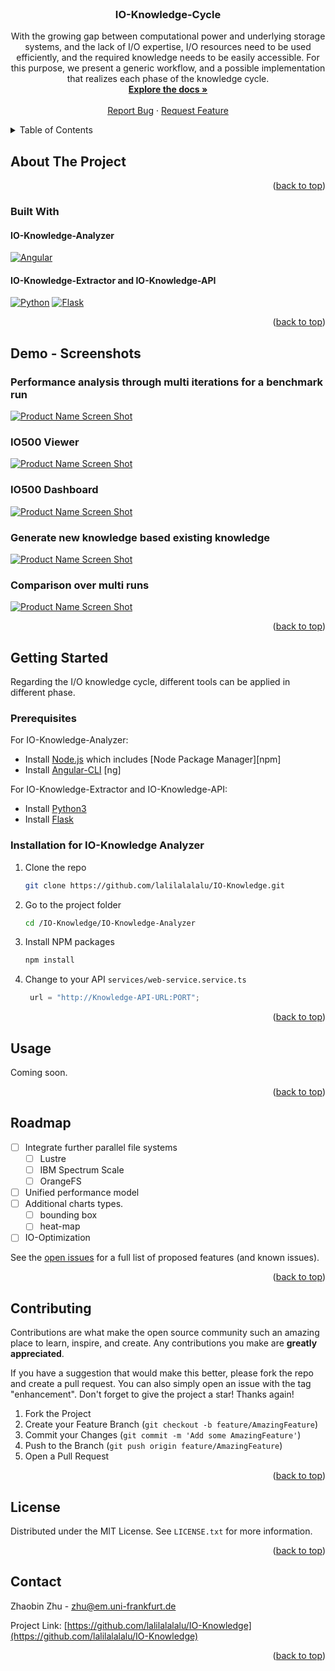 <div id="top"></div>
<br />
<!--
<div align="center">
  <a href="https://github.com/lalilalalalu/IO-Knowledge.git">
    <img src="images/logo.png" alt="Logo" width="80" height="80">
  </a>
-->
<h3 align="center">IO-Knowledge-Cycle</h3>

  <p align="center">
    With the growing gap between computational power and underlying storage systems, and the lack of I/O expertise, I/O resources need to be used efficiently, and the required knowledge needs to be easily accessible. For this purpose, we present a generic workflow, and a possible implementation that realizes each phase of the knowledge cycle.
    <br />
    <a href="https://github.com/lalilalalalu/IO-Knowledge"><strong>Explore the docs »</strong></a>
    <br />
    <br />
    <a href="https://github.com/lalilalalalu/IO-Knowledge/issues">Report Bug</a>
    ·
    <a href="https://github.com/lalilalalalu/IO-Knowledge/issues">Request Feature</a>
  </p>
</div>



<!-- TABLE OF CONTENTS -->
<details>
  <summary>Table of Contents</summary>
  <ol>
    <li>
      <a href="#about-the-project">About The Project</a>
      <ul>
        <li><a href="#built-with">Built With</a></li>
      </ul>
    </li>
    <li>
      <a href="#getting-started">Getting Started</a>
      <ul>
        <li><a href="#prerequisites">Prerequisites</a></li>
        <li><a href="#installation">Installation</a></li>
      </ul>
    </li>
    <li><a href="#usage">Usage</a></li>
    <li><a href="#roadmap">Roadmap</a></li>
    <li><a href="#contributing">Contributing</a></li>
    <li><a href="#license">License</a></li>
    <li><a href="#contact">Contact</a></li>
  </ol>
</details>



<!-- ABOUT THE PROJECT -->
## About The Project

<p align="right">(<a href="#top">back to top</a>)</p>


### Built With
#### IO-Knowledge-Analyzer
[![Angular][Angular.io]][Angular-url]
#### IO-Knowledge-Extractor and IO-Knowledge-API
[![Python][Python3]](https://www.python.org/) [![Flask][flask]](https://www.python.org/)


<p align="right">(<a href="#top">back to top</a>)</p>


## Demo - Screenshots
### Performance analysis through multi iterations for a benchmark run
[![Product Name Screen Shot][io500_anomaly]](https://example.com)
### IO500 Viewer
[![Product Name Screen Shot][io500Testcases]](https://example.com) 
### IO500 Dashboard
[![Product Name Screen Shot][io500Charts]](https://example.com)
### Generate new knowledge based existing knowledge
[![Product Name Screen Shot][generateKownledge]](https://example.com)
### Comparison over multi runs
[![Product Name Screen Shot][multiComp2]](https://example.com)


<p align="right">(<a href="#top">back to top</a>)</p>

<!-- GETTING STARTED -->
## Getting Started

Regarding the I/O knowledge cycle, different tools can be applied in different phase. 

### Prerequisites
For IO-Knowledge-Analyzer:
* Install [Node.js] which includes [Node Package Manager][npm]
* Install [Angular-CLI] [ng]

For IO-Knowledge-Extractor and IO-Knowledge-API:
* Install [Python3]
* Install [Flask]


### Installation for IO-Knowledge Analyzer

1. Clone the repo
   ```sh
   git clone https://github.com/lalilalalalu/IO-Knowledge.git
   ```
2. Go to the project folder
    ```sh
    cd /IO-Knowledge/IO-Knowledge-Analyzer
    ```
3. Install NPM packages
   ```sh
   npm install
   ```
4. Change to your API `services/web-service.service.ts`
   ```js
    url = "http://Knowledge-API-URL:PORT";
   ```

<p align="right">(<a href="#top">back to top</a>)</p>



<!-- USAGE EXAMPLES -->
## Usage

Coming soon.


<p align="right">(<a href="#top">back to top</a>)</p>



<!-- ROADMAP -->
## Roadmap

- [ ] Integrate further parallel file systems
    - [ ] Lustre
    - [ ] IBM Spectrum Scale
    - [ ] OrangeFS
- [ ] Unified performance model
- [ ] Additional charts types.
    - [ ] bounding box
    - [ ] heat-map 
- [ ] IO-Optimization    

See the [open issues](https://github.com/lalilalalalu/IO-Knowledge/issues) for a full list of proposed features (and known issues).

<p align="right">(<a href="#top">back to top</a>)</p>



<!-- CONTRIBUTING -->
## Contributing

Contributions are what make the open source community such an amazing place to learn, inspire, and create. Any contributions you make are **greatly appreciated**.

If you have a suggestion that would make this better, please fork the repo and create a pull request. You can also simply open an issue with the tag "enhancement".
Don't forget to give the project a star! Thanks again!

1. Fork the Project
2. Create your Feature Branch (`git checkout -b feature/AmazingFeature`)
3. Commit your Changes (`git commit -m 'Add some AmazingFeature'`)
4. Push to the Branch (`git push origin feature/AmazingFeature`)
5. Open a Pull Request

<p align="right">(<a href="#top">back to top</a>)</p>



<!-- LICENSE -->
## License

Distributed under the MIT License. See `LICENSE.txt` for more information.

<p align="right">(<a href="#top">back to top</a>)</p>



<!-- CONTACT -->
## Contact

Zhaobin Zhu - zhu@em.uni-frankfurt.de

Project Link: [https://github.com/lalilalalalu/IO-Knowledge](https://github.com/lalilalalalu/IO-Knowledge)

<p align="right">(<a href="#top">back to top</a>)</p>




<!-- MARKDOWN LINKS & IMAGES -->
<!-- https://www.markdownguide.org/basic-syntax/#reference-style-links -->
[node.js]: https://nodejs.org/
[contributors-shield]: https://img.shields.io/github/contributors/github_username/repo_name.svg?style=for-the-badge
[contributors-url]: https://github.com/github_username/repo_name/graphs/contributors
[forks-shield]: https://img.shields.io/github/forks/github_username/repo_name.svg?style=for-the-badge
[forks-url]: https://github.com/github_username/repo_name/network/members
[stars-shield]: https://img.shields.io/github/stars/github_username/repo_name.svg?style=for-the-badge
[stars-url]: https://github.com/github_username/repo_name/stargazers
[issues-shield]: https://img.shields.io/github/issues/github_username/repo_name.svg?style=for-the-badge
[issues-url]: https://github.com/github_username/repo_name/issues
[license-shield]: https://img.shields.io/github/license/github_username/repo_name.svg?style=for-the-badge
[license-url]: https://github.com/github_username/repo_name/blob/master/LICENSE.txt
[Angular.io]: https://img.shields.io/badge/Angular-DD0031?style=for-the-badge&logo=angular&logoColor=white
[Angular-url]: https://angular.io/
[Angular-CLI]: https://angular.io/cli
[cycle]: figures/iocycle.png
[io500_anomaly]: figures/anomaly.PNG
[generateKownledge]: figures/generateKownledge.PNG
[io500Charts]: figures/io500Charts.png
[multiComp2]: figures/multiComp2.PNG
[io500Testcases]: figures/io500Testcases.PNG
[Python3]: https://img.shields.io/badge/Python3-563D7C?style=for-the-badge&logo=python&logoColor=white
[flask]: https://img.shields.io/badge/Flask-563D7C?style=for-the-badge&logo=flask&logoColor=white
